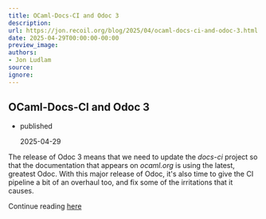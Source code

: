```yaml
---
title: OCaml-Docs-CI and Odoc 3
description:
url: https://jon.recoil.org/blog/2025/04/ocaml-docs-ci-and-odoc-3.html
date: 2025-04-29T00:00:00-00:00
preview_image:
authors:
- Jon Ludlam
source:
ignore:
---
```


<section><h1><a href="https://jon.recoil.org/atom.xml#ocaml-docs-ci-and-odoc-3" class="anchor"></a>OCaml-Docs-CI and Odoc 3</h1><ul class="at-tags"><li class="published"><span class="at-tag">published</span> <p>2025-04-29</p></li></ul><p>The release of Odoc 3 means that we need to update the <em>docs-ci</em> project so that the documentation that appears on <em>ocaml.org</em> is using the latest, greatest Odoc. With this major release of Odoc, it's also time to give the CI pipeline a bit of an overhaul too, and fix some of the irritations that it causes.</p></section><p>Continue reading <a href="https://jon.recoil.org/blog/2025/04/ocaml-docs-ci-and-odoc-3.html">here</a></p>
